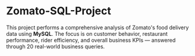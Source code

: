 # Zomato-SQL-Project
This project performs a comprehensive analysis of Zomato's food delivery data using **MySQL**. The focus is on customer behavior, restaurant performance, rider efficiency, and overall business KPIs — answered through 20 real-world business queries.
